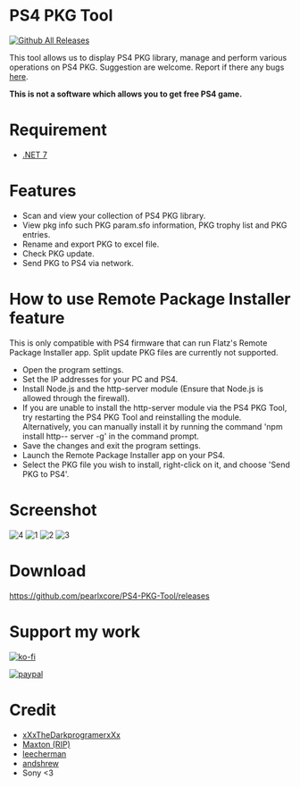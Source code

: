 # PS4 PKG Tool

[![Github All Releases](https://img.shields.io/github/downloads/pearlxcore/PS4-PKG-Tool/total.svg)]()

This tool allows us to display PS4 PKG library, manage and perform various operations on PS4 PKG.
Suggestion are welcome. Report if there any bugs [here](https://github.com/pearlxcore/PS4-PKG-Tool/issues).

**This is not a software which allows you to get free PS4 game.**

# Requirement
- [.NET 7](https://dotnet.microsoft.com/en-us/download/dotnet/7.0)

# Features
- Scan and view your collection of PS4 PKG library.
- View pkg info such PKG param.sfo information, PKG trophy list and PKG entries.
- Rename and export PKG to excel file.
- Check PKG update.
- Send PKG to PS4 via network.

# How to use Remote Package Installer feature
This is only compatible with PS4 firmware that can run Flatz's Remote Package Installer app. Split update PKG files are currently not supported.

- Open the program settings.
- Set the IP addresses for your PC and PS4.
- Install Node.js and the http-server module (Ensure that Node.js is allowed through the firewall).
- If you are unable to install the http-server module via the PS4 PKG Tool, try restarting the PS4 PKG Tool and reinstalling the module. Alternatively, you can manually install it by running the command 'npm install http-- server -g' in the command prompt.
- Save the changes and exit the program settings.
- Launch the Remote Package Installer app on your PS4.
- Select the PKG file you wish to install, right-click on it, and choose 'Send PKG to PS4'.

# Screenshot

![4](https://github.com/pearlxcore/PS4-PKG-Tool/assets/36906814/85e05c65-4ece-4e56-9674-61144dea1855)
![1](https://github.com/pearlxcore/PS4-PKG-Tool/assets/36906814/9652aa4d-771e-417f-861e-7ae7072231ae)
![2](https://github.com/pearlxcore/PS4-PKG-Tool/assets/36906814/5cf50de3-122e-4e98-8f2f-fa94ee270586)
![3](https://github.com/pearlxcore/PS4-PKG-Tool/assets/36906814/049ce657-649a-4fd1-9c8a-e1ec923569dd)


# Download
https://github.com/pearlxcore/PS4-PKG-Tool/releases

# Support my work
[![ko-fi](https://www.ko-fi.com/img/githubbutton_sm.svg)](https://ko-fi.com/R6R524N7X)  

[![paypal](https://user-images.githubusercontent.com/36906814/102657760-39d1ce00-41b1-11eb-96fe-c10e2d9b3f39.png)](https://www.paypal.com/paypalme/pearlxcoree)  

# Credit
- [xXxTheDarkprogramerxXx](https://github.com/xXxTheDarkprogramerxXx)
- [Maxton (RIP)](https://github.com/maxton) 
- [leecherman](https://sites.google.com/site/theleecherman/)
- [andshrew](https://github.com/andshrew)
- Sony <3
